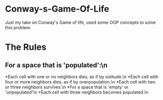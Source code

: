 # Conway-s-Game-Of-Life

Just my take on Conway's Game of life, used some OOP concepts to solve this problem.


# The Rules
## For a space that is 'populated':\n
  *Each cell with one or no neighbors dies, as if by solitude.\n
  *Each cell with four or more neighbors dies, as if by overpopulation.\n
  *Each cell with two or three neighbors survives.\n
  *For a space that is 'empty' or 'unpopulated'\n
  *Each cell with three neighbors becomes populated.\n
